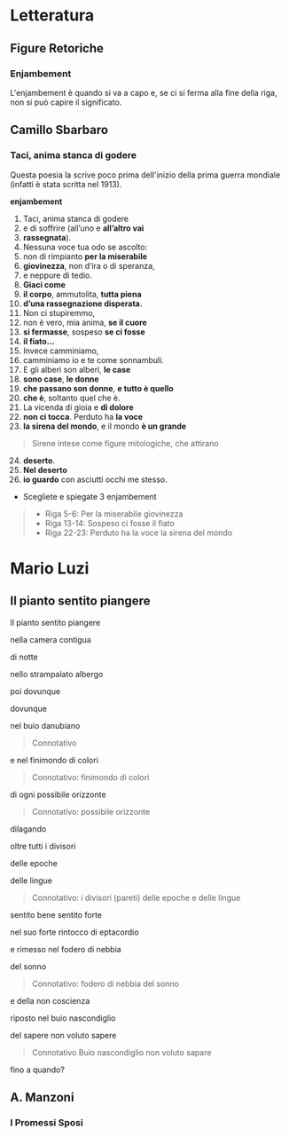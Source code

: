 # Letteratura

## Figure Retoriche

### Enjambement
L'enjambement è quando si va a capo e, se ci si ferma alla fine della riga, non si può capire il significato.

## Camillo Sbarbaro

### Taci, anima stanca di godere

Questa poesia la scrive poco prima dell'inizio della prima guerra mondiale (infatti è stata scritta nel 1913).

**enjambement**

1. Taci, anima stanca di godere
2. e di soffrire (all’uno e **all’altro vai**
3. **rassegnata**).
4. Nessuna voce tua odo se ascolto:
5. non di rimpianto **per la miserabile**
6. **giovinezza**, non d’ira o di speranza,
7. e neppure di tedio.
8. **Giaci come**
9. **il corpo**, ammutolita, **tutta piena**
10. **d’una rassegnazione disperata.**
11. Non ci stupiremmo,
12. non è vero, mia anima, **se il cuore**
13. **si fermasse**, sospeso **se ci fosse**
14. **il fiato…**
15. Invece camminiamo,
16. camminiamo io e te come sonnambuli.
17. E gli alberi son alberi, **le case**
18. **sono case**, **le donne**
19. **che passano son donne**, **e tutto è quello**
20. **che è**, soltanto quel che è.
21. La vicenda di gioia e **di dolore**
22. **non ci tocca**. Perduto ha **la voce**
23. **la sirena del mondo**, e il mondo **è un grande**

> Sirene intese come figure mitologiche, che attirano

24. **deserto**.
25. **Nel deserto**
26. **io guardo** con asciutti occhi me stesso.

- Scegliete e spiegate 3 enjambement

> - Riga 5-6: Per la miserabile giovinezza
> - Riga 13-14: Sospeso ci fosse il fiato
> - Riga 22-23: Perduto ha la voce la sirena del mondo

# Mario Luzi
## Il pianto sentito piangere
Il pianto sentito piangere

nella camera contigua

di notte

nello strampalato albergo

poi dovunque

dovunque

nel buio danubiano
> Connotativo

e nel finimondo di colori
> Connotativo: finimondo di colori

di ogni possibile orizzonte
> Connotativo: possibile orizzonte

dilagando

oltre tutti i divisori

delle epoche

delle lingue
> Connotativo: i divisori (pareti) delle epoche e delle lingue


sentito bene sentito forte

nel suo forte rintocco di eptacordio

e rimesso nel fodero di nebbia

del sonno
> Connotativo: fodero di nebbia del sonno

e della non coscienza

riposto nel buio nascondiglio

del sapere non voluto sapere
> Connotativo Buio nascondiglio non voluto sapare

fino a quando?

## A. Manzoni
### I Promessi Sposi
